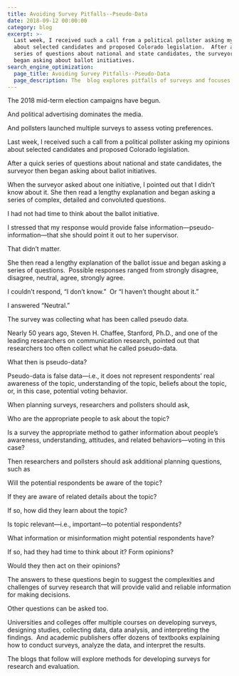 ```yaml
---
title: Avoiding Survey Pitfalls--Pseudo-Data
date: 2018-09-12 00:00:00
category: blog
excerpt: >-
  Last week, I received such a call from a political pollster asking my opinions
  about selected candidates and proposed Colorado legislation.  After a quick
  series of questions about national and state candidates, the surveyor then
  began asking about ballot initiatives.
search_engine_optimization:
  page_title: Avoiding Survey Pitfalls--Pseudo-Data
  page_description: The  blog explores pitfalls of surveys and focuses on pseudo-data.
---
```


The 2018 mid-term election campaigns have begun.

And political advertising dominates the media.

And pollsters launched multiple surveys to assess voting preferences.

Last week, I received such a call from a political pollster asking my opinions about selected candidates and proposed Colorado legislation.

After a quick series of questions about national and state candidates, the surveyor then began asking about ballot initiatives.

When the surveyor asked about one initiative, I pointed out that I didn’t know about it. She then read a lengthy explanation and began asking a series of complex, detailed and convoluted questions.

I had not had time to think about the ballot initiative.

I stressed that my response would provide false information—pseudo-information—that she should point it out to her supervisor.

That didn’t matter.

She then read a lengthy explanation of the ballot issue and began asking a series of questions.  Possible responses ranged from strongly disagree, disagree, neutral, agree, strongly agree.

I couldn’t respond, “I don’t know.”  Or “I haven’t thought about it.”

I answered “Neutral.”

The survey was collecting what has been called pseudo data.

Nearly 50 years ago, Steven H. Chaffee, Stanford, Ph.D., and one of the leading researchers on communication research, pointed out that researchers too often collect what he called pseudo-data.

What then is pseudo-data?

Pseudo-data is false data—i.e., it does not represent respondents’ real awareness of the topic, understanding of the topic, beliefs about the topic, or, in this case, potential voting behavior.

When planning surveys, researchers and pollsters should ask,

Who are the appropriate people to ask about the topic?

Is a survey the appropriate method to gather information about people’s awareness, understanding, attitudes, and related behaviors—voting in this case?

Then researchers and pollsters should ask additional planning questions, such as

Will the potential respondents be aware of the topic?

If they are aware of related details about the topic?

If so, how did they learn about the topic?

Is topic relevant—i.e., important—to potential respondents?

What information or misinformation might potential respondents have?

If so, had they had time to think about it? Form opinions?

Would they then act on their opinions?

The answers to these questions begin to suggest the complexities and challenges of survey research that will provide valid and reliable information for making decisions.

Other questions can be asked too.

Universities and colleges offer multiple courses on developing surveys, designing studies, collecting data, data analysis, and interpreting the findings.  And academic publishers offer dozens of textbooks explaining how to conduct surveys, analyze the data, and interpret the results.

The blogs that follow will explore methods for developing surveys for research and evaluation.